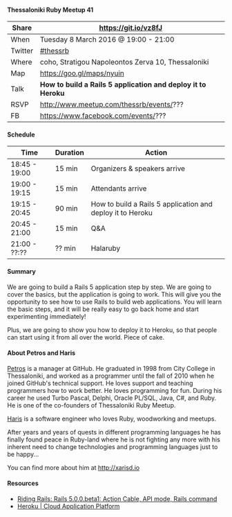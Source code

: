 #### Thessaloniki Ruby Meetup 41

Share   | https://git.io/vz8fJ
------- | --------------------
When    | Tuesday 8 March 2016 @ 19:00 - 21:00
Twitter | [#thessrb](http://bit.ly/1VCOXGU)
Where   | coho, Stratigou Napoleontos Zerva 10, Thessaloniki
Map     | https://goo.gl/maps/nyuin
Talk    | **How to build a Rails 5 application and deploy it to Heroku**
RSVP    | http://www.meetup.com/thessrb/events/???
FB      | https://www.facebook.com/events/???

#### Schedule

Time          | Duration | Action
------------- | -------- | -----------------------------
18:45 - 19:00 | 15 min   | Organizers & speakers arrive
19:00 - 19:15 | 15 min   | Attendants arrive
19:15 - 20:45 | 90 min   | How to build a Rails 5 application and deploy it to Heroku
20:45 - 21:00 | 15 min   | Q&A
21:00 - ??:?? | ?? min   | Halaruby

#### Summary

We are going to build a Rails 5 application step by step. We are going
to cover the basics, but the application is going to work. This will
give you the opportunity to see how to use Rails to build web
applications. You will learn the basic steps, and it will be really easy
to go back home and start experimenting immediately!

Plus, we are going to show you how to deploy it to Heroku, so that
people can start using it from all over the world. Piece of cake.

#### About Petros and Haris

[Petros](https://github.com/petros) is a manager at GitHub. He graduated in 1998 from City College in Thessaloniki, and worked as a programmer until the fall of 2010 when he joined GitHub's technical support. He loves support and teaching programmers how to work better. He loves programming for fun. During his career he used Turbo Pascal, Delphi, Oracle PL/SQL, Java, C#, and Ruby. He is one of the co-founders of Thessaloniki Ruby Meetup.

[Haris](https://github.com/xarisd) is a software engineer who loves Ruby, woodworking and meetups.

After years and years of quests in different programming languages he has finally found peace in Ruby-land where he is not fighting any more with his inherent need to change technologies and programming languages just to be happy...

You can find more about him at <http://xarisd.io>

#### Resources

* [Riding Rails: Rails 5.0.0.beta1: Action Cable, API mode, Rails command](http://weblog.rubyonrails.org/2015/12/18/Rails-5-0-beta1/)
* [Heroku | Cloud Application Platform](https://www.heroku.com/)
